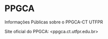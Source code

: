 # PPGCA
Informações Públicas sobre o PPGCA-CT UTFPR


Site oficial do PPGCA: <ppgca.ct.utfpr.edu.br>
